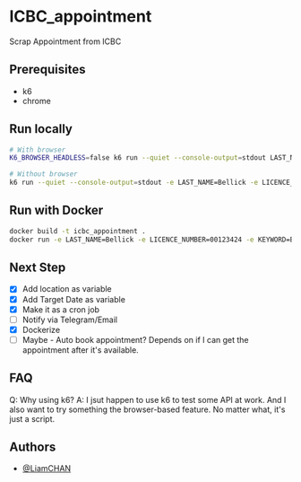 # ICBC_appointment
Scrap Appointment from ICBC

## Prerequisites
- k6
- chrome

## Run locally

```bash
# With browser
K6_BROWSER_HEADLESS=false k6 run --quiet --console-output=stdout LAST_NAME=Bellick -e LICENCE_NUMBER=00123424 -e KEYWORD=Bellick -e LOCATION="Victoria driver licensing" -e TARGET_DATE=2024-12-01 icbc.js

# Without browser
k6 run --quiet --console-output=stdout -e LAST_NAME=Bellick -e LICENCE_NUMBER=00123424 -e KEYWORD=Bellick -e LOCATION="Victoria driver licensing" -e TARGET_DATE=2024-12-01 icbc.js
```
## Run with Docker
```bash
docker build -t icbc_appointment .
docker run -e LAST_NAME=Bellick -e LICENCE_NUMBER=00123424 -e KEYWORD=Bellick -e LOCATION="Victoria driver licensing" -e TARGET_DATE=2024-12-01 icbc_appointment
```

## Next Step
- [x] Add location as variable
- [x] Add Target Date as variable
- [x] Make it as a cron job
- [ ] Notify via Telegram/Email
- [x] Dockerize
- [ ] Maybe - Auto book appointment? Depends on if I can get the appointment after it's available.

## FAQ
Q: Why using k6?
A: I jsut happen to use k6 to test some API at work. And I also want to try something the browser-based feature. No matter what, it's just a script.

## Authors
- [@LiamCHAN](https://github.com/lai2301/ICBC_appointment)
